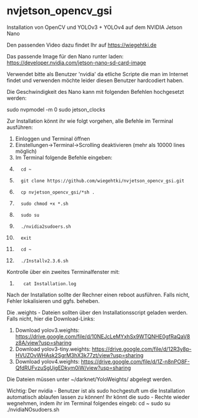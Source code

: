 # nvjetson_opencv_gsi
Installation von OpenCV und YOLOv3 + YOLOv4 auf dem NVIDIA Jetson Nano 

Den passenden Video dazu findet Ihr auf https://wiegehtki.de

Das passende Image für den Nano runter laden: https://developer.nvidia.com/jetson-nano-sd-card-image

Verwendet bitte als Benutzer 'nvidia' da etliche Scripte die man im Internet findet und verwenden möchte leider
diesen Benutzer hardcodiert haben.

Die Geschwindigkeit des Nano kann mit folgenden Befehlen hochgesetzt werden:

sudo nvpmodel -m 0
sudo jetson_clocks

Zur Installation könnt ihr wie folgt vorgehen, alle Befehle im Terminal ausführen:

1.  Einloggen und Terminal öffnen
2.  Einstellungen->Terminal->Scrolling deaktivieren (mehr als 10000 lines möglich)
3.  Im Terminal folgende Befehle eingeben:
4.       cd ~
5.       git clone https://github.com/wiegehtki/nvjetson_opencv_gsi.git
6.       cp nvjetson_opencv_gsi/*sh .
7.       sudo chmod +x *.sh
8.       sudo su
9.       ./nvidia2sudoers.sh
10.       exit 
11.       cd ~
12.       ./Installv2.3.6.sh

Kontrolle über ein zweites Terminalfenster mit:
1.        cat Installation.log
   
Nach der Installation sollte der Rechner einen reboot ausführen.
Falls nicht, Fehler lokalisieren und ggfs. beheben.
  
Die .weights - Dateien sollten über den Installationsscript geladen werden.
Falls nicht, hier die Download-Links:

1. Download yolov3.weights: https://drive.google.com/file/d/10NEJcLeMYxhSx9WTQNHE0gfRaQaV8z8A/view?usp=sharing
2. Download yolov3-tiny.weights: https://drive.google.com/file/d/12R3y8p-HVUZOvWHAsk2SgrM3hX3k77zt/view?usp=sharing
3. Download yolov4.weights: https://drive.google.com/file/d/1Z-n8nPO8F-QfdRUFvzuSgUjgEDkym0iW/view?usp=sharing

Die Dateien müssen unter ~/darknet/YoloWeights/ abgelegt werden.



Wichtig: Der nvidia - Benutzer ist als sudo hochgestuft um die Installation automatisch ablaufen lassen zu können! 
Ihr könnt die sudo - Rechte wieder wegnehmen, indem ihr im Terminal folgendes eingeb:
   cd ~
   sudo su
   ./nvidiaNOsudoers.sh
